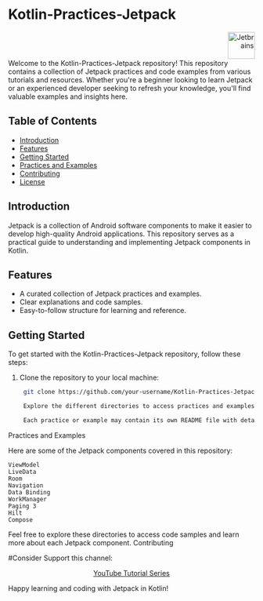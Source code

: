 # Kotlin-Practices-Jetpack

<div align="right">
<a href="https://www.jetbrains.com/" target="_blank" rel="noreferrer"><img src="https://www.jetbrains.com/company/brand/img/logo1.svg" width="55" height="55" alt="Jetbrains" /></a> 
</div>
Welcome to the Kotlin-Practices-Jetpack repository! This repository contains a collection of Jetpack practices and code examples from various tutorials and resources. Whether you're a beginner looking to learn Jetpack or an experienced developer seeking to refresh your knowledge, you'll find valuable examples and insights here.

## Table of Contents

- [Introduction](#introduction)
- [Features](#features)
- [Getting Started](#getting-started)
- [Practices and Examples](#practices-and-examples)
- [Contributing](#contributing)
- [License](#license)

## Introduction

Jetpack is a collection of Android software components to make it easier to develop high-quality Android applications. This repository serves as a practical guide to understanding and implementing Jetpack components in Kotlin.

## Features

- A curated collection of Jetpack practices and examples.
- Clear explanations and code samples.
- Easy-to-follow structure for learning and reference.

## Getting Started

To get started with the Kotlin-Practices-Jetpack repository, follow these steps:

1. Clone the repository to your local machine:

   ```bash
    git clone https://github.com/your-username/Kotlin-Practices-Jetpack.git

    Explore the different directories to access practices and examples related to specific Jetpack components.

    Each practice or example may contain its own README file with detailed instructions and code explanations.

Practices and Examples

Here are some of the Jetpack components covered in this repository:

    ViewModel
    LiveData
    Room
    Navigation
    Data Binding
    WorkManager
    Paging 3
    Hilt
    Compose

Feel free to explore these directories to access code samples and learn more about each Jetpack component.
Contributing

#Consider Support this channel:
<p align="center">
  <a href="https://www.youtube.com/playlist?list=PLSrm9z4zp4mGxiCHqcJybVL7GoSJ6lTTY" align="center">YouTube Tutorial Series</a>
</p>
<p align="center">
<!--   <img src="https://i.postimg.cc/jqwbvNPN/Selectable-5.jpg" href="https://www.youtube.com/playlist?list=PLSrm9z4zp4mGxiCHqcJybVL7GoSJ6lTTY" width="150"height="100"> -->
</p>

Happy learning and coding with Jetpack in Kotlin!
